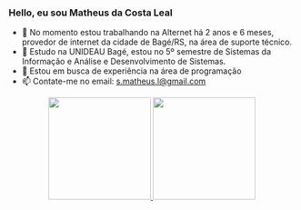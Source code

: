### Hello, eu sou Matheus da Costa Leal

- 🔭 No momento estou trabalhando na Alternet há 2 anos e 6 meses, provedor de internet da cidade de Bagé/RS, na área de suporte técnico.
- 🌱 Estudo na UNIDEAU Bagé, estou no 5º semestre de Sistemas da Informação e Análise e Desenvolvimento de Sistemas.
- 👯 Estou em busca de experiência na área de programação
- 📫 Contate-me no email: s.matheus.l@gmail.com

<div align="center">
  <a href="https://github.com/mcleal90">
  <img height="180em" src="https://github-readme-stats.vercel.app/api?username=mcleal90&show_icons=true&theme=dark&include_all_commits=true&count_private=true"/>
  <img height="180em" src="https://github-readme-stats.vercel.app/api/top-langs/?username=mcleal90&layout=compact&langs_count=7&theme=dark"/>
</div>
